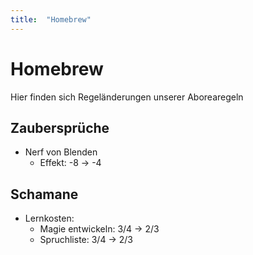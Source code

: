 ```yaml
---
title:  "Homebrew"
---
```



# Homebrew
Hier finden sich Regeländerungen unserer Aborearegeln

## Zaubersprüche
- Nerf von Blenden
  - Effekt: -8 -> -4
## Schamane
- Lernkosten:
  - Magie entwickeln: 3/4 -> 2/3
  - Spruchliste: 3/4 -> 2/3